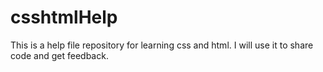 # csshtmlHelp

This is a help file repository for learning css and html. I will use it to share code and get feedback.
